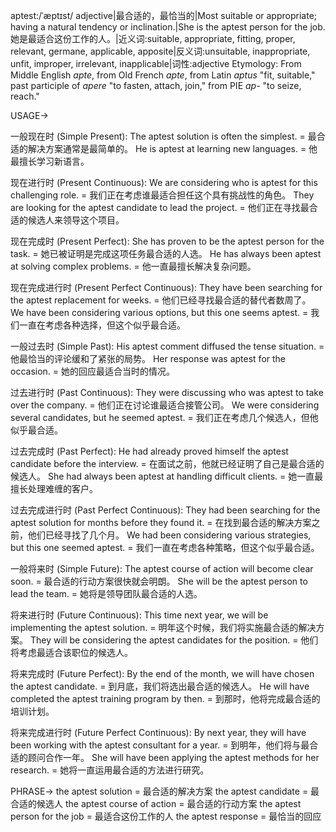 aptest:/ˈæptɪst/
adjective|最合适的，最恰当的|Most suitable or appropriate; having a natural tendency or inclination.|She is the aptest person for the job. 她是最适合这份工作的人。|近义词:suitable, appropriate, fitting, proper, relevant, germane, applicable, apposite|反义词:unsuitable, inappropriate, unfit, improper, irrelevant, inapplicable|词性:adjective
Etymology: From Middle English *apte*, from Old French *apte*, from Latin *aptus* "fit, suitable," past participle of *apere* "to fasten, attach, join," from PIE *ap-* "to seize, reach."


USAGE->

一般现在时 (Simple Present):
The aptest solution is often the simplest. = 最合适的解决方案通常是最简单的。
He is aptest at learning new languages. = 他最擅长学习新语言。


现在进行时 (Present Continuous):
We are considering who is aptest for this challenging role. = 我们正在考虑谁最适合担任这个具有挑战性的角色。
They are looking for the aptest candidate to lead the project. = 他们正在寻找最合适的候选人来领导这个项目。


现在完成时 (Present Perfect):
She has proven to be the aptest person for the task. = 她已被证明是完成这项任务最合适的人选。
He has always been aptest at solving complex problems. = 他一直最擅长解决复杂问题。


现在完成进行时 (Present Perfect Continuous):
They have been searching for the aptest replacement for weeks. = 他们已经寻找最合适的替代者数周了。
We have been considering various options, but this one seems aptest. = 我们一直在考虑各种选择，但这个似乎最合适。


一般过去时 (Simple Past):
His aptest comment diffused the tense situation. = 他最恰当的评论缓和了紧张的局势。
Her response was aptest for the occasion. = 她的回应最适合当时的情况。


过去进行时 (Past Continuous):
They were discussing who was aptest to take over the company. = 他们正在讨论谁最适合接管公司。
We were considering several candidates, but he seemed aptest. = 我们正在考虑几个候选人，但他似乎最合适。


过去完成时 (Past Perfect):
He had already proved himself the aptest candidate before the interview. = 在面试之前，他就已经证明了自己是最合适的候选人。
She had always been aptest at handling difficult clients. = 她一直最擅长处理难缠的客户。


过去完成进行时 (Past Perfect Continuous):
They had been searching for the aptest solution for months before they found it. = 在找到最合适的解决方案之前，他们已经寻找了几个月。
We had been considering various strategies, but this one seemed aptest. = 我们一直在考虑各种策略，但这个似乎最合适。


一般将来时 (Simple Future):
The aptest course of action will become clear soon. = 最合适的行动方案很快就会明朗。
She will be the aptest person to lead the team. = 她将是领导团队最合适的人选。


将来进行时 (Future Continuous):
This time next year, we will be implementing the aptest solution. = 明年这个时候，我们将实施最合适的解决方案。
They will be considering the aptest candidates for the position. = 他们将考虑最适合该职位的候选人。


将来完成时 (Future Perfect):
By the end of the month, we will have chosen the aptest candidate. = 到月底，我们将选出最合适的候选人。
He will have completed the aptest training program by then. = 到那时，他将完成最合适的培训计划。


将来完成进行时 (Future Perfect Continuous):
By next year, they will have been working with the aptest consultant for a year. = 到明年，他们将与最合适的顾问合作一年。
She will have been applying the aptest methods for her research. = 她将一直运用最合适的方法进行研究。



PHRASE->
the aptest solution = 最合适的解决方案
the aptest candidate = 最合适的候选人
the aptest course of action = 最合适的行动方案
the aptest person for the job = 最适合这份工作的人
the aptest response = 最恰当的回应
